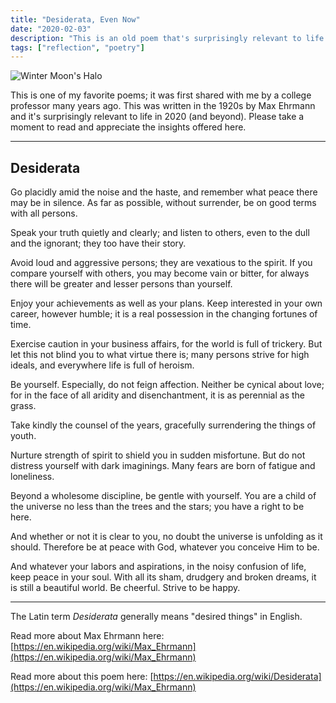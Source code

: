 ```yaml
---
title: "Desiderata, Even Now"
date: "2020-02-03"
description: "This is an old poem that's surprisingly relevant to life as we know it today."
tags: ["reflection", "poetry"]
---
```


![Winter Moon's Halo](https://kmsmedia.kevansizemore.com/image/2020-02-03_desiderata-even-now-hero.jpg)

This is one of my favorite poems; it was first shared with me by a college professor many years ago. This was written in the 1920s by Max Ehrmann and it's surprisingly relevant to life in 2020 (and beyond). Please take a moment to read and appreciate the insights offered here.

---

## Desiderata

Go placidly amid the noise and the haste, and remember what peace there may be in silence. As far as possible, without surrender, be on good terms with all persons.

Speak your truth quietly and clearly; and listen to others, even to the dull and the ignorant; they too have their story.

Avoid loud and aggressive persons; they are vexatious to the spirit. If you compare yourself with others, you may become vain or bitter, for always there will be greater and lesser persons than yourself.

Enjoy your achievements as well as your plans. Keep interested in your own career, however humble; it is a real possession in the changing fortunes of time.

Exercise caution in your business affairs, for the world is full of trickery. But let this not blind you to what virtue there is; many persons strive for high ideals, and everywhere life is full of heroism.

Be yourself. Especially, do not feign affection. Neither be cynical about love; for in the face of all aridity and disenchantment, it is as perennial as the grass.

Take kindly the counsel of the years, gracefully surrendering the things of youth.

Nurture strength of spirit to shield you in sudden misfortune. But do not distress yourself with dark imaginings. Many fears are born of fatigue and loneliness.

Beyond a wholesome discipline, be gentle with yourself. You are a child of the universe no less than the trees and the stars; you have a right to be here.

And whether or not it is clear to you, no doubt the universe is unfolding as it should. Therefore be at peace with God, whatever you conceive Him to be.

And whatever your labors and aspirations, in the noisy confusion of life, keep peace in your soul. With all its sham, drudgery and broken dreams, it is still a beautiful world. Be cheerful. Strive to be happy.

---

The Latin term *Desiderata* generally means "desired things" in English.

Read more about Max Ehrmann here: [https://en.wikipedia.org/wiki/Max_Ehrmann](https://en.wikipedia.org/wiki/Max_Ehrmann)

Read more about this poem here:  [https://en.wikipedia.org/wiki/Desiderata](https://en.wikipedia.org/wiki/Max_Ehrmann)
